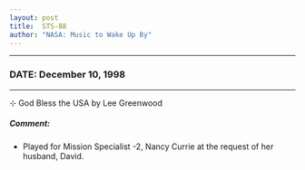 ```yaml
---
layout: post
title:  STS-88
author: "NASA: Music to Wake Up By"
---
```


----
### DATE: December 10, 1998
----
⊹ God Bless the USA by Lee Greenwood

##### Comment:
* Played for Mission Specialist -2, Nancy Currie at the request of her husband, David.
